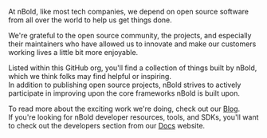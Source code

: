 At nBold, like most tech companies, we depend on open source software from all over the world to help us get things done.

We're grateful to the open source community, the projects, and especially their maintainers who have allowed us to innovate and make our customers working lives a little bit more enjoyable.

Listed within this GitHub org, you'll find a collection of things built by nBold, which we think folks may find helpful or inspiring.  
In addition to publishing open source projects, nBold strives to actively participate in improving upon the core frameworks nBold is built upon.

To read more about the exciting work we're doing, check out our [Blog](https://nbold.co/blog).  
If you're looking for nBold developer resources, tools, and SDKs, you'll want to check out the developers section from our [Docs](https://docs.nbold.co/api) website.
